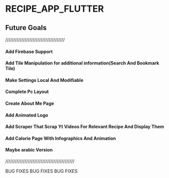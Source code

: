 # RECIPE_APP_FLUTTER


## Future Goals 

/////////////////////////////////////

 #### Add Firebase Support
 #### Add Tile Manipulation for additional information(Search And Bookmark Tile)
 #### Make Settings Local And Modifiable
 #### Complete Pc Layout 
 #### Create About Me Page 
 #### Add Animated Logo
 #### Add Scraper That Scrap Yt Videos For Relevant Recipe And Display Them 
 #### Add Calorie Page With Infographics And Animation 
 #### Maybe arabic Version

///////////////////////////////////////////

 BUG FIXES BUG FIXES BUG FIXES 
